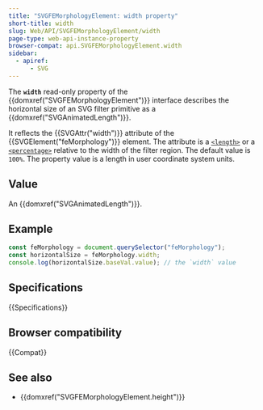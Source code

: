 ```yaml
---
title: "SVGFEMorphologyElement: width property"
short-title: width
slug: Web/API/SVGFEMorphologyElement/width
page-type: web-api-instance-property
browser-compat: api.SVGFEMorphologyElement.width
sidebar:
  - apiref:
      - SVG
---
```


The **`width`** read-only property of the {{domxref("SVGFEMorphologyElement")}} interface describes the horizontal size of an SVG filter primitive as a {{domxref("SVGAnimatedLength")}}.

It reflects the {{SVGAttr("width")}} attribute of the {{SVGElement("feMorphology")}} element. The attribute is a [`<length>`](/en-US/docs/Web/SVG/Guides/Content_type#length) or a [`<percentage>`](/en-US/docs/Web/SVG/Guides/Content_type#percentage) relative to the width of the filter region. The default value is `100%`. The property value is a length in user coordinate system units.

## Value

An {{domxref("SVGAnimatedLength")}}.

## Example

```js
const feMorphology = document.querySelector("feMorphology");
const horizontalSize = feMorphology.width;
console.log(horizontalSize.baseVal.value); // the `width` value
```

## Specifications

{{Specifications}}

## Browser compatibility

{{Compat}}

## See also

- {{domxref("SVGFEMorphologyElement.height")}}

